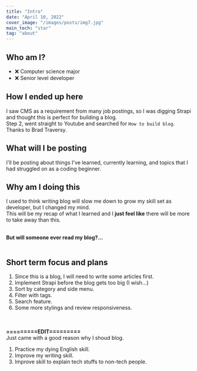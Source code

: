 ```yaml
---
title: "Intro"
date: "April 10, 2022"
cover_image: "/images/posts/img7.jpg"
main_tech: "star"
tag: "about"
---
```


## Who am I?

- ❌ Computer science major
- ❌ Senior level developer

## How I ended up here

I saw CMS as a requirement from many job postings, so I was digging Strapi and thought this is perfect for building a blog.<br/>
Step 2, went straight to Youtube and searched for `How to build blog`. Thanks to Brad Traversy.

## What will I be posting

I'll be posting about things I've learned, currently learning, and topics that I had struggled on as a coding beginner.

## Why am I doing this

I used to think writing blog will slow me down to grow my skill set as developer, but I changed my mind. <br/>
This will be my recap of what I learned and I **just feel like** there will be more to take away than this.
<br/>
<br/>

**But will someone ever read my blog?...**
<br/>
<br/>

## Short term focus and plans

1. Since this is a blog, I will need to write some articles first.
2. Implement Strapi before the blog gets too big (I wish...)
3. Sort by category and side menu.
4. Filter with tags.
5. Search feature.
6. Some more stylings and review responsiveness.
   <br/>
   <br/>
   <br/>

**=========EDIT=========**
<br/>
Just came with a good reason why I shoud blog.

1. Practice my dying English skill.
2. Improve my writing skill.
3. Improve skill to explain tech stuffs to non-tech people.

